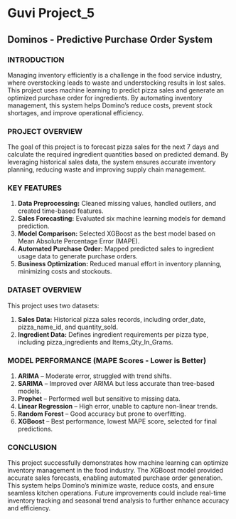 # Guvi Project_5
## Dominos - Predictive Purchase Order System

### INTRODUCTION
Managing inventory efficiently is a challenge in the food service industry, where overstocking leads to waste and understocking results in lost sales. This project uses machine learning to predict pizza sales and generate an optimized purchase order for ingredients. By automating inventory management, this system helps Domino’s reduce costs, prevent stock shortages, and improve operational efficiency.

### PROJECT OVERVIEW
The goal of this project is to forecast pizza sales for the next 7 days and calculate the required ingredient quantities based on predicted demand. By leveraging historical sales data, the system ensures accurate inventory planning, reducing waste and improving supply chain management.

### KEY FEATURES
1. **Data Preprocessing:** Cleaned missing values, handled outliers, and created time-based features.
2. **Sales Forecasting:** Evaluated six machine learning models for demand prediction.
3. **Model Comparison:** Selected XGBoost as the best model based on Mean Absolute Percentage Error (MAPE).
4. **Automated Purchase Order:** Mapped predicted sales to ingredient usage data to generate purchase orders.
5. **Business Optimization:** Reduced manual effort in inventory planning, minimizing costs and stockouts.

### DATASET OVERVIEW
This project uses two datasets:
1. **Sales Data:** Historical pizza sales records, including order_date, pizza_name_id, and quantity_sold.
2. **Ingredient Data:** Defines ingredient requirements per pizza type, including pizza_ingredients and Items_Qty_In_Grams.

### MODEL PERFORMANCE (MAPE Scores - Lower is Better)
1. **ARIMA** – Moderate error, struggled with trend shifts.
2. **SARIMA** – Improved over ARIMA but less accurate than tree-based models.
3. **Prophet** – Performed well but sensitive to missing data.
4. **Linear Regression** – High error, unable to capture non-linear trends.
5. **Random Forest** – Good accuracy but prone to overfitting.
6. **XGBoost** – Best performance, lowest MAPE score, selected for final predictions.

### CONCLUSION
This project successfully demonstrates how machine learning can optimize inventory management in the food industry. The XGBoost model provided accurate sales forecasts, enabling automated purchase order generation. This system helps Domino’s minimize waste, reduce costs, and ensure seamless kitchen operations. Future improvements could include real-time inventory tracking and seasonal trend analysis to further enhance accuracy and efficiency. 
